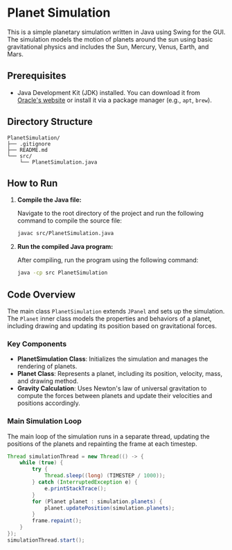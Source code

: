# Planet Simulation

This is a simple planetary simulation written in Java using Swing for the GUI. The simulation models the motion of planets around the sun using basic gravitational physics and includes the Sun, Mercury, Venus, Earth, and Mars.

## Prerequisites

- Java Development Kit (JDK) installed. You can download it from [Oracle's website](https://www.oracle.com/java/technologies/javase-jdk11-downloads.html) or install it via a package manager (e.g., `apt`, `brew`).

## Directory Structure

``` 
PlanetSimulation/
├── .gitignore
├── README.md
└── src/
    └── PlanetSimulation.java 
``` 

## How to Run

1. **Compile the Java file:**

    Navigate to the root directory of the project and run the following command to compile the source file:

    ```sh
    javac src/PlanetSimulation.java
    ```

2. **Run the compiled Java program:**

    After compiling, run the program using the following command:

    ```sh
    java -cp src PlanetSimulation
    ```

## Code Overview

The main class `PlanetSimulation` extends `JPanel` and sets up the simulation. The `Planet` inner class models the properties and behaviors of a planet, including drawing and updating its position based on gravitational forces.

### Key Components

- **PlanetSimulation Class**: Initializes the simulation and manages the rendering of planets.
- **Planet Class**: Represents a planet, including its position, velocity, mass, and drawing method.
- **Gravity Calculation**: Uses Newton's law of universal gravitation to compute the forces between planets and update their velocities and positions accordingly.

### Main Simulation Loop

The main loop of the simulation runs in a separate thread, updating the positions of the planets and repainting the frame at each timestep.

```java
Thread simulationThread = new Thread(() -> {
    while (true) {
        try {
            Thread.sleep((long) (TIMESTEP / 1000));
        } catch (InterruptedException e) {
            e.printStackTrace();
        }
        for (Planet planet : simulation.planets) {
            planet.updatePosition(simulation.planets);
        }
        frame.repaint();
    }
});
simulationThread.start();
```
